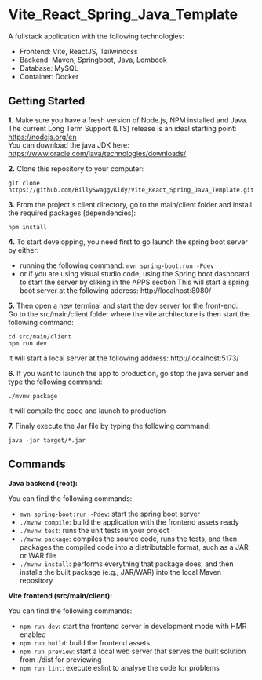 # Vite_React_Spring_Java_Template
A fullstack application with the following technologies:
- Frontend: Vite, ReactJS, Tailwindcss
- Backend: Maven, Springboot, Java, Lombook
- Database: MySQL
- Container: Docker


## Getting Started

**1.**  Make sure you have a fresh version of Node.js, NPM installed and Java.<br>
The current Long Term Support (LTS) release is an ideal starting point: https://nodejs.org/en<br>
You can download the java JDK here: https://www.oracle.com/java/technologies/downloads/

**2.**  Clone this repository to your computer:
```
git clone https://github.com/BillySwaggyKidy/Vite_React_Spring_Java_Template.git
```

**3.** From the project's client directory, go to the main/client folder and install the required packages (dependencies):
```
npm install
```

**4.** To start developping, you need first to go launch the spring boot server by either:<br>
* running the following command: `mvn spring-boot:run -Pdev`
* or if you are using visual studio code, using the Spring boot dashboard to start the server by cliking in the APPS section
This will start a spring boot server at the following address: http://localhost:8080/

**5.** Then open a new terminal and start the dev server for the front-end:<br>
Go to the src/main/client folder where the vite architecture is then start the following command:
```
cd src/main/client
npm run dev
```
It will start a local server at the following address: http://localhost:5173/

**6.** If you want to launch the app to production, go stop the java server and type the following command:
```
./mvnw package
```
It will compile the code and launch to production

**7.** Finaly execute the Jar file by typing the following command:
```
java -jar target/*.jar
```


## Commands

**Java backend (root):**

You can find the following commands:
* `mvn spring-boot:run -Pdev`: start the spring boot server
* `./mvnw compile`: build the application with the frontend assets ready
* `./mvnw test`: runs the unit tests in your project
* `./mvnw package`: compiles the source code, runs the tests, and then packages the compiled code into a distributable format, such as a JAR or WAR file
* `./mvnw install`: performs everything that package does, and then installs the built package (e.g., JAR/WAR) into the local Maven repository

**Vite frontend (src/main/client):**

You can find the following commands:
* `npm run dev`: start the frontend server in development mode with HMR enabled
* `npm run build`: build the frontend assets
* `npm run preview`: start a local web server that serves the built solution from ./dist for previewing
* `npm run lint`: execute eslint to analyse the code for problems